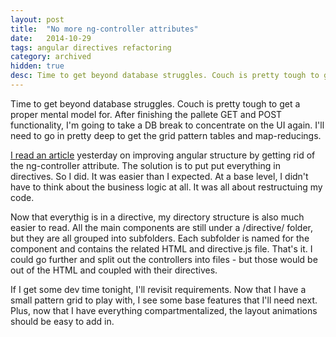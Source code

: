 ```yaml
---
layout: post
title:  "No more ng-controller attributes"
date:   2014-10-29
tags: angular directives refactoring
category: archived
hidden: true
desc: Time to get beyond database struggles. Couch is pretty tough to get a proper mental model for. After finishing the pallete GET and POST functionality, I'm going to take a DB break to...
---
```


Time to get beyond database struggles. Couch is pretty tough to get a proper mental model for. After finishing the pallete GET and POST functionality, I'm going to take a DB break to concentrate on the UI again. I'll need to go in pretty deep to get the grid pattern tables and map-reducings.

[I read an article][banning-ng-controller] yesterday on improving angular structure by getting rid of the ng-controller attribute. The solution is to put put everything in directives. So I did. It was easier than I expected. At a base level, I didn't have to think about the business logic at all. It was all about restructuing my code.

Now that everythig is in a directive, my directory structure is also much easier to read. All the main components are still under a /directive/ folder, but they are all grouped into subfolders. Each subfolder is named for the component and contains the related HTML and directive.js file. That's it. I could go further and split out the controllers into files - but those would be out of the HTML and coupled with their directives.

If I get some dev time tonight, I'll revisit requirements. Now that I have a small pattern grid to play with, I see some base features that I'll need next. Plus, now that I have everything compartmentalized, the layout animations should be easy to add in.


[banning-ng-controller]: http://teropa.info/blog/2014/10/24/how-ive-improved-my-angular-apps-by-banning-ng-controller.html
